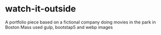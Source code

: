 # watch-it-outside
A portfolio piece based on a fictional company doing movies in the park in Boston Mass
used gulp, bootstap5 and webp images
